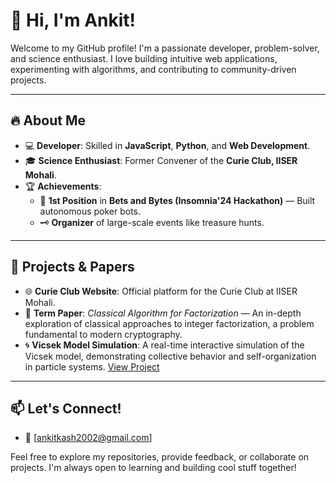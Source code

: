 # 👋 Hi, I'm Ankit!  

Welcome to my GitHub profile! I'm a passionate developer, problem-solver, and science enthusiast. I love building intuitive web applications, experimenting with algorithms, and contributing to community-driven projects.  

---

## 🔥 **About Me**  
- 💻 **Developer**: Skilled in **JavaScript**, **Python**, and **Web Development**.  
- 🎓 **Science Enthusiast**: Former Convener of the **Curie Club, IISER Mohali**.  
- 🏆 **Achievements**:  
  - 🥇 **1st Position** in **Bets and Bytes (Insomnia'24 Hackathon)** — Built autonomous poker bots.  
  - 🗝️ **Organizer** of large-scale events like treasure hunts.  

---

## 🚀 **Projects & Papers**
- 🌐 **Curie Club Website**: Official platform for the Curie Club at IISER Mohali.
- 📜 **Term Paper**: *Classical Algorithm for Factorization* — An in-depth exploration of classical approaches to integer factorization, a problem fundamental to modern cryptography.
- 🌀 **Vicsek Model Simulation**: A real-time interactive simulation of the Vicsek model, demonstrating collective behavior and self-organization in particle systems. [View Project](https://github.com/Ankitk108/Vicsek-Model-Simulation)

---

## 📫 **Let's Connect!**  
- 📧 [ankitkash2002@gmail.com]

Feel free to explore my repositories, provide feedback, or collaborate on projects. I'm always open to learning and building cool stuff together!
